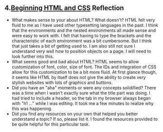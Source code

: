## 4.[Beginning HTML and CSS](4_beginning_HTML_CSS/readme.mc) Reflection

* What makes sense to your about HTML? What doesn't? 
 HTML felt very fluid to me as I have used other typesetting languages in the past. I think that the environments and the nested environments all made sense and were easy to work with. I felt that having to type the brackets and the characteristic of each environment was a bit cumbersome. But I think that just takes a bit of getting used to. I am also still not sure I understand very well how to position objects on a page. I will need to look further into this.
* What seems good and bad about HTML?
 HTML seems to allow customization of font, color, size of font. The IDs and integration of CSS allow for this customization to be a bit more fluid. At first glance though, it seems like HTML by itself does not give the ability to create very stylish websites with lots of graphics and buttons.  
* Did you have an "aha" moments or were any concepts solidified?
 There was a time when I wasn't exactly sure what the title part was doing. I had tried to include a header, so the tab in my browser always began with "h1 ..." while I was editing. It took me a few minutes to realize why this was happening. 
* Did you find any resources on your own that helped you better understand a topic? If so, please list it.
  I found the resources provided to be quite helpful for this particular task.

